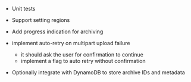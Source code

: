 - Unit tests
- Support setting regions

- Add progress indication for archiving
- implement auto-retry on multipart upload failure

  - it should ask the user for confirmation to continue
  - implement a flag to auto retry without confirmation

- Optionally integrate with DynamoDB to store archive IDs and metadata
